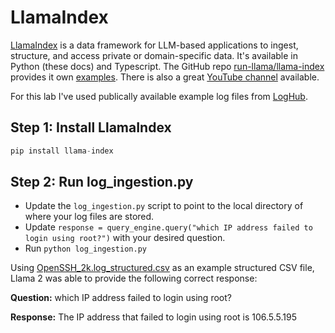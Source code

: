 # LlamaIndex
[LlamaIndex](https://www.llamaindex.ai/) is a data framework for LLM-based applications to ingest, structure, and access private or domain-specific data. It's available in Python (these docs) and Typescript. The GitHub repo [run-llama/llama-index](https://github.com/run-llama/llama_index) provides it own [examples](https://github.com/run-llama/llama_index/tree/main/examples). There is also a great [YouTube channel](https://www.youtube.com/@LlamaIndex) available.

For this lab I've used publically available example log files from [LogHub](https://github.com/logpai/loghub).

## Step 1: Install LlamaIndex

```Python
pip install llama-index
```

## Step 2: Run log_ingestion.py

- Update the `log_ingestion.py` script to point to the local directory of where your log files are stored.
- Update `response = query_engine.query("which IP address failed to login using root?")` with your desired question.
- Run `python log_ingestion.py`

Using [OpenSSH_2k.log_structured.csv](https://github.com/logpai/loghub/blob/master/OpenSSH/OpenSSH_2k.log_structured.csv) as an example structured CSV file, Llama 2 was able to provide the following correct response:

**Question:** which IP address failed to login using root?

**Response:** The IP address that failed to login using root is 106.5.5.195